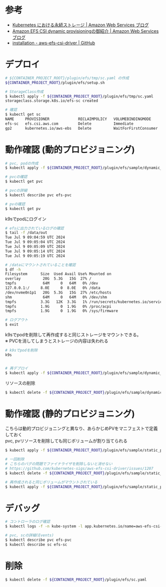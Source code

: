 # 参考
- [Kubernetes における永続ストレージ | Amazon Web Services ブログ](https://aws.amazon.com/jp/blogs/news/persistent-storage-for-kubernetes/)
- [Amazon EFS CSI dynamic provisioningの御紹介 | Amazon Web Services ブログ](https://aws.amazon.com/jp/blogs/news/amazon-efs-csi-dynamic-provisioning/)
- [installation - aws-efs-csi-driver | GitHub](https://github.com/kubernetes-sigs/aws-efs-csi-driver?tab=readme-ov-file#installation)

# デプロイ

```bash
# ${CONTAINER_PROJECT_ROOT}/plugin/efs/tmp/sc.yaml の作成
${CONTAINER_PROJECT_ROOT}/plugin/efs/setup.sh

# StorageClass作成
$ kubectl apply -f ${CONTAINER_PROJECT_ROOT}/plugin/efs/tmp/sc.yaml
storageclass.storage.k8s.io/efs-sc created

# 確認
$ kubectl get sc
NAME     PROVISIONER             RECLAIMPOLICY   VOLUMEBINDINGMODE      ALLOWVOLUMEEXPANSION   AGE
efs-sc   efs.csi.aws.com         Delete          Immediate              false                  22s
gp2      kubernetes.io/aws-ebs   Delete          WaitForFirstConsumer   false                  13d
```

# 動作確認 (動的プロビジョニング)

```bash
# pvc, podの作成
$ kubectl apply -f ${CONTAINER_PROJECT_ROOT}/plugin/efs/sample/dynamic_provisioning.yaml

# pvcの確認
$ kubectl get pvc

# pvcの詳細
$ kubectl describe pvc efs-pvc

# pvの確認
$ kubectl get pv
```

k9sでpodにログイン

```bash
# efsに出力されているログの確認
$ tail -f /data/out
Tue Jul 9 09:04:59 UTC 2024
Tue Jul 9 09:05:04 UTC 2024
Tue Jul 9 09:05:09 UTC 2024
Tue Jul 9 09:05:14 UTC 2024
Tue Jul 9 09:05:19 UTC 2024

# /dataにマウントされていることを確認
$ df -h
Filesystem      Size  Used Avail Use% Mounted on
overlay          20G  5.3G   15G  27% /
tmpfs            64M     0   64M   0% /dev
127.0.0.1:/     8.0E     0  8.0E   0% /data
/dev/nvme0n1p1   20G  5.3G   15G  27% /etc/hosts
shm              64M     0   64M   0% /dev/shm
tmpfs           3.3G   12K  3.3G   1% /run/secrets/kubernetes.io/serviceaccount
tmpfs           1.9G     0  1.9G   0% /proc/acpi
tmpfs           1.9G     0  1.9G   0% /sys/firmware

# ログアウト
$ exit
```

k9sでpodを削除して再作成すると同じストレージをマウントできる。  
※ PVCを消してしまうとストレージの内容は失われる  

```bash
# k9sでpodを削除
k9s


# 再デプロイ
$ kubectl apply -f ${CONTAINER_PROJECT_ROOT}/plugin/efs/sample/dynamic_provisioning.yaml
```

リソースの削除

```bash
$ kubectl delete -f ${CONTAINER_PROJECT_ROOT}/plugin/efs/sample/dynamic_provisioning.yaml
```

# 動作確認 (静的プロビジョニング)

こちらは動的プロビジョニングと異なり、あらかじめPVをマニフェストで定義しておく  
pvc, pvリソースを削除しても同じボリュームが割り当てられる


```bash
$ kubectl apply -f ${CONTAINER_PROJECT_ROOT}/plugin/efs/sample/static_provisioning.yaml

# 一回削除
# こちらのバグの問題でファイナライザを削除しないと消せない
# https://github.com/kubernetes-sigs/aws-efs-csi-driver/issues/1207
$ kubectl delete -f ${CONTAINER_PROJECT_ROOT}/plugin/efs/sample/static_provisioning.yaml

# 再作成されると同じボリュームがマウントされている
$ kubectl apply -f ${CONTAINER_PROJECT_ROOT}/plugin/efs/sample/static_provisioning.yaml
```


# デバッグ

```bash
# コントローラのログ確認
$ kubectl logs -f -n kube-system -l app.kubernetes.io/name=aws-efs-csi-driver,app=efs-csi-controller

# pvc, scの詳細(Events)
$ kubectl describe pvc efs-pvc
$ kubectl describe sc efs-sc
```


# 削除

```bash
$ kubectl delete -f ${CONTAINER_PROJECT_ROOT}/plugin/efs/sc.yaml
```